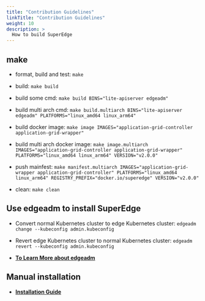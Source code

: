 ```yaml
---
title: "Contribution Guidelines"
linkTitle: "Contribution Guidelines"
weight: 10
description: >
  How to build SuperEdge
---
```


## make

- format, build and test: `make`

- build: `make build`

- build some cmd: `make build BINS="lite-apiserver edgeadm"`

- build multi arch cmd: `make build.multiarch BINS="lite-apiserver edgeadm" PLATFORMS="linux_amd64 linux_arm64"`

- build docker image: `make image IMAGES="application-grid-controller application-grid-wrapper"`

- build multi arch docker image: `make image.multiarch IMAGES="application-grid-controller application-grid-wrapper" PLATFORMS="linux_amd64 linux_arm64" VERSION="v2.0.0"`

- push mainfest: `make manifest.multiarch IMAGES="application-grid-wrapper application-grid-controller" PLATFORMS="linux_amd64 linux_arm64" REGISTRY_PREFIX="docker.io/superedge" VERSION="v2.0.0"`

- clean: `make clean`

## Use edgeadm to install SuperEdge

- Convert normal Kubernetes cluster to edge Kubernetes cluster: `edgeadm change --kubeconfig admin.kubeconfig`

- Revert edge Kubernetes cluster to normal Kubernetes cluster: `edgeadm revert --kubeconfig admin.kubeconfig`

- [**To Learn More about edgeadm**](/docs/installation/how-to-bootstrap-an-edge-kubernetes-cluster/)

## Manual installation

- [**Installation Guide**](/docs/installation/install-manually/)
